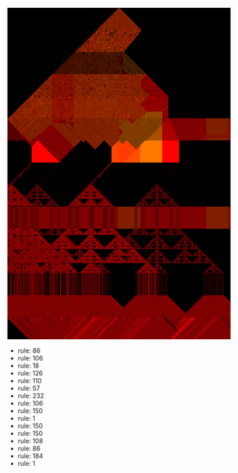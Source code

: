 ![photo](./output.png) 
 * rule: 86
* rule: 106
* rule: 18
* rule: 126
* rule: 110
* rule: 57
* rule: 232
* rule: 106
* rule: 150
* rule: 1
* rule: 150
* rule: 150
* rule: 108
* rule: 86
* rule: 184
* rule: 1
